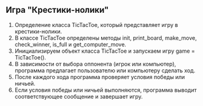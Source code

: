## Игра "Крестики-нолики" 

1. Определение класса TicTacToe, который представляет игру в крестики-нолики.
2. В классе TicTacToe определены методы init, print_board, make_move, check_winner, is_full и get_computer_move.
3. Инициализируем объект класса TicTacToe и запускаем игру game = TicTacToe().
4. В зависимости от выбора оппонента (игрок или компьютер), программа предлагает пользователю или компьютеру сделать ход.
5. После каждого хода программа проверяет условия победы или ничьей.
6. Если условия победы или ничьей выполняются, программа выводит соответствующее сообщение и завершает игру.